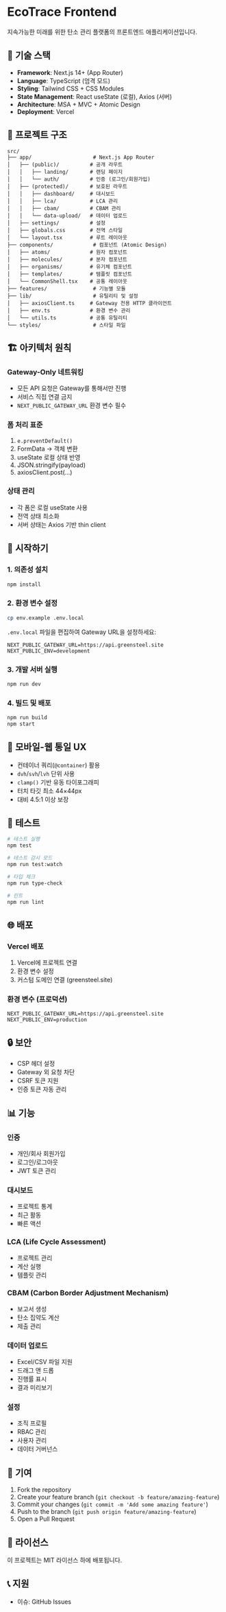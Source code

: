 # EcoTrace Frontend

지속가능한 미래를 위한 탄소 관리 플랫폼의 프론트엔드 애플리케이션입니다.

## 🚀 기술 스택

- **Framework**: Next.js 14+ (App Router)
- **Language**: TypeScript (엄격 모드)
- **Styling**: Tailwind CSS + CSS Modules
- **State Management**: React useState (로컬), Axios (서버)
- **Architecture**: MSA + MVC + Atomic Design
- **Deployment**: Vercel

## 📁 프로젝트 구조

```
src/
├── app/                    # Next.js App Router
│   ├── (public)/          # 공개 라우트
│   │   ├── landing/       # 랜딩 페이지
│   │   └── auth/          # 인증 (로그인/회원가입)
│   ├── (protected)/       # 보호된 라우트
│   │   ├── dashboard/     # 대시보드
│   │   ├── lca/           # LCA 관리
│   │   ├── cbam/          # CBAM 관리
│   │   └── data-upload/   # 데이터 업로드
│   ├── settings/          # 설정
│   ├── globals.css        # 전역 스타일
│   └── layout.tsx         # 루트 레이아웃
├── components/             # 컴포넌트 (Atomic Design)
│   ├── atoms/             # 원자 컴포넌트
│   ├── molecules/         # 분자 컴포넌트
│   ├── organisms/         # 유기체 컴포넌트
│   ├── templates/         # 템플릿 컴포넌트
│   └── CommonShell.tsx    # 공통 레이아웃
├── features/               # 기능별 모듈
├── lib/                    # 유틸리티 및 설정
│   ├── axiosClient.ts     # Gateway 전용 HTTP 클라이언트
│   ├── env.ts             # 환경 변수 관리
│   └── utils.ts           # 공통 유틸리티
└── styles/                 # 스타일 파일
```

## 🏗️ 아키텍처 원칙

### Gateway-Only 네트워킹
- 모든 API 요청은 Gateway를 통해서만 진행
- 서비스 직접 연결 금지
- `NEXT_PUBLIC_GATEWAY_URL` 환경 변수 필수

### 폼 처리 표준
1. `e.preventDefault()`
2. FormData → 객체 변환
3. useState 로컬 상태 반영
4. JSON.stringify(payload)
5. axiosClient.post(...)

### 상태 관리
- 각 폼은 로컬 useState 사용
- 전역 상태 최소화
- 서버 상태는 Axios 기반 thin client

## 🚀 시작하기

### 1. 의존성 설치
```bash
npm install
```

### 2. 환경 변수 설정
```bash
cp env.example .env.local
```

`.env.local` 파일을 편집하여 Gateway URL을 설정하세요:
```env
NEXT_PUBLIC_GATEWAY_URL=https://api.greensteel.site
NEXT_PUBLIC_ENV=development
```

### 3. 개발 서버 실행
```bash
npm run dev
```

### 4. 빌드 및 배포
```bash
npm run build
npm start
```

## 📱 모바일-웹 통일 UX

- 컨테이너 쿼리(`@container`) 활용
- `dvh`/`svh`/`lvh` 단위 사용
- `clamp()` 기반 유동 타이포그래피
- 터치 타깃 최소 44×44px
- 대비 4.5:1 이상 보장

## 🧪 테스트

```bash
# 테스트 실행
npm test

# 테스트 감시 모드
npm run test:watch

# 타입 체크
npm run type-check

# 린트
npm run lint
```

## 🌐 배포

### Vercel 배포
1. Vercel에 프로젝트 연결
2. 환경 변수 설정
3. 커스텀 도메인 연결 (greensteel.site)

### 환경 변수 (프로덕션)
```env
NEXT_PUBLIC_GATEWAY_URL=https://api.greensteel.site
NEXT_PUBLIC_ENV=production
```

## 🔒 보안

- CSP 헤더 설정
- Gateway 외 요청 차단
- CSRF 토큰 지원
- 인증 토큰 자동 관리

## 📊 기능

### 인증
- 개인/회사 회원가입
- 로그인/로그아웃
- JWT 토큰 관리

### 대시보드
- 프로젝트 통계
- 최근 활동
- 빠른 액션

### LCA (Life Cycle Assessment)
- 프로젝트 관리
- 계산 실행
- 템플릿 관리

### CBAM (Carbon Border Adjustment Mechanism)
- 보고서 생성
- 탄소 집약도 계산
- 제출 관리

### 데이터 업로드
- Excel/CSV 파일 지원
- 드래그 앤 드롭
- 진행률 표시
- 결과 미리보기

### 설정
- 조직 프로필
- RBAC 관리
- 사용자 관리
- 데이터 거버넌스

## 🤝 기여

1. Fork the repository
2. Create your feature branch (`git checkout -b feature/amazing-feature`)
3. Commit your changes (`git commit -m 'Add some amazing feature'`)
4. Push to the branch (`git push origin feature/amazing-feature`)
5. Open a Pull Request

## 📄 라이선스

이 프로젝트는 MIT 라이선스 하에 배포됩니다.

## 📞 지원

- 이슈: GitHub Issues


